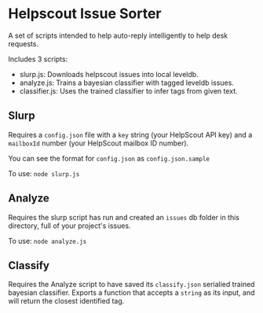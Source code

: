# Helpscout Issue Sorter

A set of scripts intended to help auto-reply intelligently to help desk requests.

Includes 3 scripts:

- slurp.js: Downloads helpscout issues into local leveldb.
- analyze.js: Trains a bayesian classifier with tagged leveldb issues.
- classifier.js: Uses the trained classifier to infer tags from given text.

## Slurp

Requires a `config.json` file with a `key` string (your HelpScout API key) and a `mailboxId` number (your HelpScout mailbox ID number).

You can see the format for `config.json` as `config.json.sample`

To use: `node slurp.js`

## Analyze

Requires the slurp script has run and created an `issues` db folder in this directory, full of your project's issues.

To use: `node analyze.js`

## Classify

Requires the Analyze script to have saved its `classify.json` serialied trained bayesian classifier. Exports a function that accepts a `string` as its input, and will return the closest identified tag.

